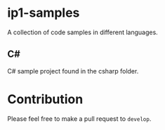 # ip1-samples
A collection of code samples in different languages.

## C#

C# sample project found in the csharp folder.

# Contribution

Please feel free to make a pull request to `develop`.
